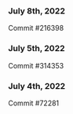 ### July 8th, 2022

Commit #216398

### July 5th, 2022

Commit #314353


### July 4th, 2022

Commit #72281
